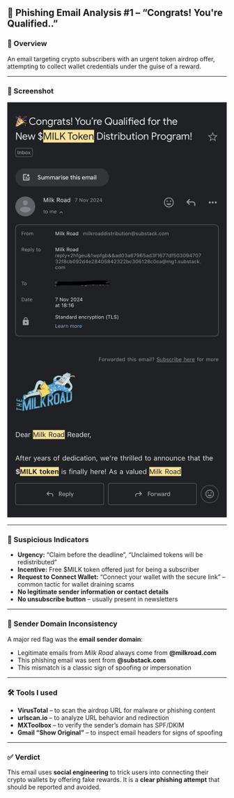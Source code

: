 
## 📧 Phishing Email Analysis #1 – “Congrats! You're Qualified..”

### 🔎 Overview
An email targeting crypto subscribers with an urgent token airdrop offer, attempting to collect wallet credentials under the guise of a reward.

---

### 📸 Screenshot  
![Phishing Email Screenshot](https://github.com/jimidorcas/Phishing-analysis-portfolio/blob/main/email1.jpg)

---

### 🚩 Suspicious Indicators

- **Urgency:** “Claim before the deadline”, “Unclaimed tokens will be redistributed”
- **Incentive:** Free $MILK token offered just for being a subscriber
- **Request to Connect Wallet:** “Connect your wallet with the secure link” – common tactic for wallet draining scams
- **No legitimate sender information or contact details**
- **No unsubscribe button** – usually present in newsletters

---

### 📧 Sender Domain Inconsistency

A major red flag was the **email sender domain**:

- Legitimate emails from *Milk Road* always come from **@milkroad.com**
- This phishing email was sent from **@substack.com**
- This mismatch is a classic sign of spoofing or impersonation

---

### 🛠️ Tools I used

- **VirusTotal** – to scan the airdrop URL for malware or phishing content
- **urlscan.io** – to analyze URL behavior and redirection
- **MXToolbox** – to verify the sender’s domain has SPF/DKIM
- **Gmail “Show Original”** – to inspect email headers for signs of spoofing

---

### ✅ Verdict

This email uses **social engineering** to trick users into connecting their crypto wallets by offering fake rewards. It is a **clear phishing attempt** that should be reported and avoided.
